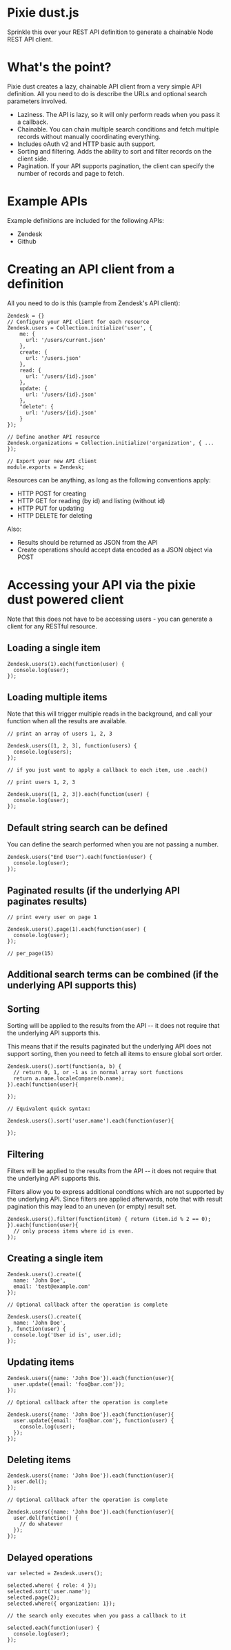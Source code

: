 # Pixie dust.js

Sprinkle this over your REST API definition to generate a chainable Node REST API client.

# What's the point?

Pixie dust creates a lazy, chainable API client from a very simple API definition. All you need to do is describe the URLs and optional search parameters involved.

- Laziness. The API is lazy, so it will only perform reads when you pass it a callback.
- Chainable. You can chain multiple search conditions and fetch multiple records without manually coordinating everything.
- Includes oAuth v2 and HTTP basic auth support.
- Sorting and filtering. Adds the ability to sort and filter records on the client side.
- Pagination. If your API supports pagination, the client can specify the number of records and page to fetch.

# Example APIs

Example definitions are included for the following APIs:

- Zendesk
- Github

# Creating an API client from a definition

All you need to do is this (sample from Zendesk's API client):

    Zendesk = {}
    // Configure your API client for each resource
    Zendesk.users = Collection.initialize('user', {
        me: {
          url: '/users/current.json'
        },
        create: {   
          url: '/users.json'
        },
        read: {   
          url: '/users/{id}.json'
        },
        update: {
          url: '/users/{id}.json'
        },
        "delete": {
          url: '/users/{id}.json'      
        }
    });

    // Define another API resource
    Zendesk.organizations = Collection.initialize('organization', { ... });

    // Export your new API client
    module.exports = Zendesk;

Resources can be anything, as long as the following conventions apply:

- HTTP POST for creating 
- HTTP GET for reading (by id) and listing (without id)
- HTTP PUT for updating 
- HTTP DELETE for deleting

Also:

- Results should be returned as JSON from the API
- Create operations should accept data encoded as a JSON object via POST


# Accessing your API via the pixie dust powered client

Note that this does not have to be accessing users - you can generate a client for any RESTful resource.

## Loading a single item
 
    Zendesk.users(1).each(function(user) {
      console.log(user);
    });   

## Loading multiple items

Note that this will trigger multiple reads in the background, and call your function when all the results are available.

    // print an array of users 1, 2, 3

    Zendesk.users([1, 2, 3], function(users) {
      console.log(users);
    });

    // if you just want to apply a callback to each item, use .each()

    // print users 1, 2, 3

    Zendesk.users([1, 2, 3]).each(function(user) {
      console.log(user);
    });


## Default string search can be defined

You can define the search performed when you are not passing a number.

    Zendesk.users("End User").each(function(user) {
      console.log(user);
    });


## Paginated results (if the underlying API paginates results)

    // print every user on page 1

    Zendesk.users().page(1).each(function(user) {
      console.log(user);
    });

    // per_page(15)


## Additional search terms can be combined (if the underlying API supports this)

   

## Sorting

Sorting will be applied to the results from the API -- it does not require that the underlying API supports this.

This means that if the results paginated but the underlying API does not support sorting, then you need to fetch all items to ensure global sort order.

    Zendesk.users().sort(function(a, b) { 
      // return 0, 1, or -1 as in normal array sort functions
      return a.name.localeCompare(b.name);
    }).each(function(user){
      
    });

    // Equivalent quick syntax:

    Zendesk.users().sort('user.name').each(function(user){
     
    });


## Filtering

Filters will be applied to the results from the API -- it does not require that the underlying API supports this.

Filters allow you to express additional condtions which are not supported by the underlying API. Since filters are applied afterwards, note that with result pagination this may lead to an uneven (or empty) result set.

    Zendesk.users().filter(function(item) { return (item.id % 2 == 0); }).each(function(user){
      // only process items where id is even.    
    });


## Creating a single item

    Zendesk.users().create({
      name: 'John Doe',
      email: 'test@example.com'
    });

    // Optional callback after the operation is complete

    Zendesk.users().create({
      name: 'John Doe',
    }, function(user) {
      console.log('User id is', user.id);
    });

## Updating items

    Zendesk.users({name: 'John Doe'}).each(function(user){
      user.update({email: 'foo@bar.com'});
    });

    // Optional callback after the operation is complete

    Zendesk.users({name: 'John Doe'}).each(function(user){
      user.update({email: 'foo@bar.com'}, function(user) {
        console.log(user);
      });
    });

## Deleting items

    Zendesk.users({name: 'John Doe'}).each(function(user){
      user.del();
    });

    // Optional callback after the operation is complete

    Zendesk.users({name: 'John Doe'}).each(function(user){
      user.del(function() {
        // do whatever
      });
    });

## Delayed operations

    var selected = Zesdesk.users();

    selected.where( { role: 4 });
    selected.sort('user.name');
    selected.page(2);
    selected.where({ organization: 1});

    // the search only executes when you pass a callback to it

    selected.each(function(user) {
      console.log(user);
    });
